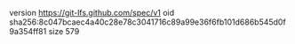 version https://git-lfs.github.com/spec/v1
oid sha256:8c047bcaec4a40c28e78c3041716c89a99e36f6fb101d686b545d0f9a354ff81
size 579
